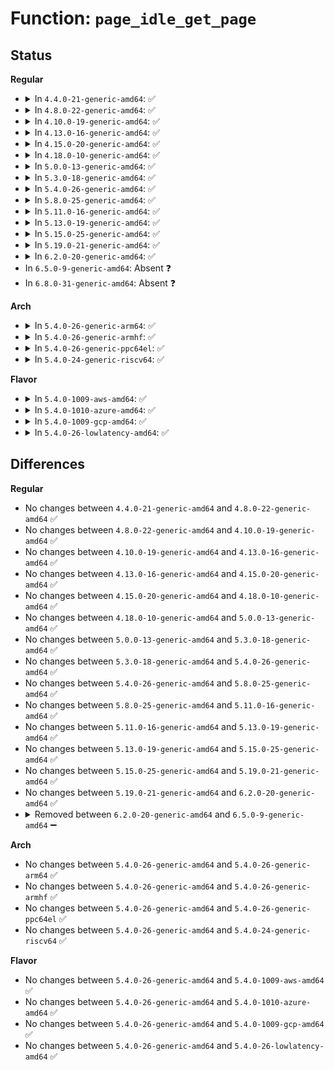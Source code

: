 # Function: <code>page_idle_get_page</code>

## Status
<b>Regular</b>
<ul>
<li>
<details>
<summary>In <code>4.4.0-21-generic-amd64</code>: ✅</summary>

```c
struct page * page_idle_get_page(long unsigned int pfn)
```

```json
{
  "name": "page_idle_get_page",
  "collision_type": "Unique Static",
  "inline_type": "No",
  "funcs": [
    {
      "addr": 18446744071580975328,
      "name": "page_idle_get_page",
      "external": false,
      "loc": "mm/page_idle.c:30",
      "file": "mm/page_idle.c",
      "inline": "seen, unknown",
      "caller_inline": [],
      "caller_func": [
        "mm/page_idle.c:page_idle_bitmap_write",
        "mm/page_idle.c:page_idle_bitmap_read",
        "mm/page_idle.c:page_idle_bitmap_read"
      ]
    }
  ],
  "symbols": [
    {
      "addr": 18446744071580975328,
      "name": "page_idle_get_page",
      "section": ".text",
      "bind": "STB_LOCAL",
      "size": 275
    }
  ]
}
```
</details>
</li>
<li>
<details>
<summary>In <code>4.8.0-22-generic-amd64</code>: ✅</summary>

```c
struct page * page_idle_get_page(long unsigned int pfn)
```

```json
{
  "name": "page_idle_get_page",
  "collision_type": "Unique Static",
  "inline_type": "No",
  "funcs": [
    {
      "addr": 18446744071581129472,
      "name": "page_idle_get_page",
      "external": false,
      "loc": "mm/page_idle.c:30",
      "file": "mm/page_idle.c",
      "inline": "seen, unknown",
      "caller_inline": [],
      "caller_func": [
        "mm/page_idle.c:page_idle_bitmap_write",
        "mm/page_idle.c:page_idle_bitmap_read",
        "mm/page_idle.c:page_idle_bitmap_read"
      ]
    }
  ],
  "symbols": [
    {
      "addr": 18446744071581129472,
      "name": "page_idle_get_page",
      "section": ".text",
      "bind": "STB_LOCAL",
      "size": 380
    }
  ]
}
```
</details>
</li>
<li>
<details>
<summary>In <code>4.10.0-19-generic-amd64</code>: ✅</summary>

```c
struct page * page_idle_get_page(long unsigned int pfn)
```

```json
{
  "name": "page_idle_get_page",
  "collision_type": "Unique Static",
  "inline_type": "No",
  "funcs": [
    {
      "addr": 18446744071581204544,
      "name": "page_idle_get_page",
      "external": false,
      "loc": "mm/page_idle.c:30",
      "file": "mm/page_idle.c",
      "inline": "seen, unknown",
      "caller_inline": [],
      "caller_func": [
        "mm/page_idle.c:page_idle_bitmap_write",
        "mm/page_idle.c:page_idle_bitmap_read",
        "mm/page_idle.c:page_idle_bitmap_read"
      ]
    }
  ],
  "symbols": [
    {
      "addr": 18446744071581204544,
      "name": "page_idle_get_page",
      "section": ".text",
      "bind": "STB_LOCAL",
      "size": 397
    }
  ]
}
```
</details>
</li>
<li>
<details>
<summary>In <code>4.13.0-16-generic-amd64</code>: ✅</summary>

```c
struct page * page_idle_get_page(long unsigned int pfn)
```

```json
{
  "name": "page_idle_get_page",
  "collision_type": "Unique Static",
  "inline_type": "No",
  "funcs": [
    {
      "addr": 18446744071581253376,
      "name": "page_idle_get_page",
      "external": false,
      "loc": "mm/page_idle.c:30",
      "file": "mm/page_idle.c",
      "inline": "seen, unknown",
      "caller_inline": [],
      "caller_func": [
        "mm/page_idle.c:page_idle_bitmap_write",
        "mm/page_idle.c:page_idle_bitmap_read",
        "mm/page_idle.c:page_idle_bitmap_read"
      ]
    }
  ],
  "symbols": [
    {
      "addr": 18446744071581253376,
      "name": "page_idle_get_page",
      "section": ".text",
      "bind": "STB_LOCAL",
      "size": 359
    }
  ]
}
```
</details>
</li>
<li>
<details>
<summary>In <code>4.15.0-20-generic-amd64</code>: ✅</summary>

```c
struct page * page_idle_get_page(long unsigned int pfn)
```

```json
{
  "name": "page_idle_get_page",
  "collision_type": "Unique Static",
  "inline_type": "No",
  "funcs": [
    {
      "addr": 18446744071581385392,
      "name": "page_idle_get_page",
      "external": false,
      "loc": "mm/page_idle.c:31",
      "file": "mm/page_idle.c",
      "inline": "seen, unknown",
      "caller_inline": [],
      "caller_func": [
        "mm/page_idle.c:page_idle_bitmap_write",
        "mm/page_idle.c:page_idle_bitmap_read",
        "mm/page_idle.c:page_idle_bitmap_read"
      ]
    }
  ],
  "symbols": [
    {
      "addr": 18446744071581385392,
      "name": "page_idle_get_page",
      "section": ".text",
      "bind": "STB_LOCAL",
      "size": 404
    }
  ]
}
```
</details>
</li>
<li>
<details>
<summary>In <code>4.18.0-10-generic-amd64</code>: ✅</summary>

```c
struct page * page_idle_get_page(long unsigned int pfn)
```

```json
{
  "name": "page_idle_get_page",
  "collision_type": "Unique Static",
  "inline_type": "No",
  "funcs": [
    {
      "addr": 18446744071581535824,
      "name": "page_idle_get_page",
      "external": false,
      "loc": "mm/page_idle.c:31",
      "file": "mm/page_idle.c",
      "inline": "seen, unknown",
      "caller_inline": [],
      "caller_func": [
        "mm/page_idle.c:page_idle_bitmap_write",
        "mm/page_idle.c:page_idle_bitmap_read",
        "mm/page_idle.c:page_idle_bitmap_read"
      ]
    }
  ],
  "symbols": [
    {
      "addr": 18446744071581535824,
      "name": "page_idle_get_page",
      "section": ".text",
      "bind": "STB_LOCAL",
      "size": 404
    }
  ]
}
```
</details>
</li>
<li>
<details>
<summary>In <code>5.0.0-13-generic-amd64</code>: ✅</summary>

```c
struct page * page_idle_get_page(long unsigned int pfn)
```

```json
{
  "name": "page_idle_get_page",
  "collision_type": "Unique Static",
  "inline_type": "No",
  "funcs": [
    {
      "addr": 18446744071581621872,
      "name": "page_idle_get_page",
      "external": false,
      "loc": "mm/page_idle.c:31",
      "file": "mm/page_idle.c",
      "inline": "seen, unknown",
      "caller_inline": [],
      "caller_func": [
        "mm/page_idle.c:page_idle_bitmap_write",
        "mm/page_idle.c:page_idle_bitmap_read",
        "mm/page_idle.c:page_idle_bitmap_read"
      ]
    }
  ],
  "symbols": [
    {
      "addr": 18446744071581621872,
      "name": "page_idle_get_page",
      "section": ".text",
      "bind": "STB_LOCAL",
      "size": 404
    }
  ]
}
```
</details>
</li>
<li>
<details>
<summary>In <code>5.3.0-18-generic-amd64</code>: ✅</summary>

```c
struct page * page_idle_get_page(long unsigned int pfn)
```

```json
{
  "name": "page_idle_get_page",
  "collision_type": "Unique Static",
  "inline_type": "No",
  "funcs": [
    {
      "addr": 18446744071581734320,
      "name": "page_idle_get_page",
      "external": false,
      "loc": "mm/page_idle.c:31",
      "file": "mm/page_idle.c",
      "inline": "seen, unknown",
      "caller_inline": [],
      "caller_func": [
        "mm/page_idle.c:page_idle_bitmap_write",
        "mm/page_idle.c:page_idle_bitmap_read",
        "mm/page_idle.c:page_idle_bitmap_read"
      ]
    }
  ],
  "symbols": [
    {
      "addr": 18446744071581734320,
      "name": "page_idle_get_page",
      "section": ".text",
      "bind": "STB_LOCAL",
      "size": 372
    }
  ]
}
```
</details>
</li>
<li>
<details>
<summary>In <code>5.4.0-26-generic-amd64</code>: ✅</summary>

```c
struct page * page_idle_get_page(long unsigned int pfn)
```

```json
{
  "name": "page_idle_get_page",
  "collision_type": "Unique Static",
  "inline_type": "No",
  "funcs": [
    {
      "addr": 18446744071581807840,
      "name": "page_idle_get_page",
      "external": false,
      "loc": "mm/page_idle.c:31",
      "file": "mm/page_idle.c",
      "inline": "seen, unknown",
      "caller_inline": [],
      "caller_func": [
        "mm/page_idle.c:page_idle_bitmap_write",
        "mm/page_idle.c:page_idle_bitmap_read",
        "mm/page_idle.c:page_idle_bitmap_read"
      ]
    }
  ],
  "symbols": [
    {
      "addr": 18446744071581807840,
      "name": "page_idle_get_page",
      "section": ".text",
      "bind": "STB_LOCAL",
      "size": 372
    }
  ]
}
```
</details>
</li>
<li>
<details>
<summary>In <code>5.8.0-25-generic-amd64</code>: ✅</summary>

```c
struct page * page_idle_get_page(long unsigned int pfn)
```

```json
{
  "name": "page_idle_get_page",
  "collision_type": "Unique Static",
  "inline_type": "No",
  "funcs": [
    {
      "addr": 18446744071582028224,
      "name": "page_idle_get_page",
      "external": false,
      "loc": "mm/page_idle.c:32",
      "file": "mm/page_idle.c",
      "inline": "seen, unknown",
      "caller_inline": [],
      "caller_func": [
        "mm/page_idle.c:page_idle_bitmap_write",
        "mm/page_idle.c:page_idle_bitmap_read",
        "mm/page_idle.c:page_idle_bitmap_read"
      ]
    }
  ],
  "symbols": [
    {
      "addr": 18446744071582028224,
      "name": "page_idle_get_page",
      "section": ".text",
      "bind": "STB_LOCAL",
      "size": 378
    }
  ]
}
```
</details>
</li>
<li>
<details>
<summary>In <code>5.11.0-16-generic-amd64</code>: ✅</summary>

```c
struct page * page_idle_get_page(long unsigned int pfn)
```

```json
{
  "name": "page_idle_get_page",
  "collision_type": "Unique Static",
  "inline_type": "No",
  "funcs": [
    {
      "addr": 18446744071582076976,
      "name": "page_idle_get_page",
      "external": false,
      "loc": "mm/page_idle.c:32",
      "file": "mm/page_idle.c",
      "inline": "seen, unknown",
      "caller_inline": [],
      "caller_func": [
        "mm/page_idle.c:page_idle_bitmap_write",
        "mm/page_idle.c:page_idle_bitmap_read",
        "mm/page_idle.c:page_idle_bitmap_read"
      ]
    }
  ],
  "symbols": [
    {
      "addr": 18446744071582076976,
      "name": "page_idle_get_page",
      "section": ".text",
      "bind": "STB_LOCAL",
      "size": 283
    }
  ]
}
```
</details>
</li>
<li>
<details>
<summary>In <code>5.13.0-19-generic-amd64</code>: ✅</summary>

```c
struct page * page_idle_get_page(long unsigned int pfn)
```

```json
{
  "name": "page_idle_get_page",
  "collision_type": "Unique Static",
  "inline_type": "No",
  "funcs": [
    {
      "addr": 18446744071582103408,
      "name": "page_idle_get_page",
      "external": false,
      "loc": "mm/page_idle.c:32",
      "file": "mm/page_idle.c",
      "inline": "seen, unknown",
      "caller_inline": [],
      "caller_func": [
        "mm/page_idle.c:page_idle_bitmap_write",
        "mm/page_idle.c:page_idle_bitmap_read",
        "mm/page_idle.c:page_idle_bitmap_read"
      ]
    }
  ],
  "symbols": [
    {
      "addr": 18446744071582103408,
      "name": "page_idle_get_page",
      "section": ".text",
      "bind": "STB_LOCAL",
      "size": 175
    }
  ]
}
```
</details>
</li>
<li>
<details>
<summary>In <code>5.15.0-25-generic-amd64</code>: ✅</summary>

```c
struct page * page_idle_get_page(long unsigned int pfn)
```

```json
{
  "name": "page_idle_get_page",
  "collision_type": "Unique Static",
  "inline_type": "No",
  "funcs": [
    {
      "addr": 18446744071582419520,
      "name": "page_idle_get_page",
      "external": false,
      "loc": "mm/page_idle.c:32",
      "file": "mm/page_idle.c",
      "inline": "seen, unknown",
      "caller_inline": [],
      "caller_func": [
        "mm/page_idle.c:page_idle_bitmap_write",
        "mm/page_idle.c:page_idle_bitmap_read",
        "mm/page_idle.c:page_idle_bitmap_read"
      ]
    }
  ],
  "symbols": [
    {
      "addr": 18446744071582419520,
      "name": "page_idle_get_page",
      "section": ".text",
      "bind": "STB_LOCAL",
      "size": 172
    }
  ]
}
```
</details>
</li>
<li>
<details>
<summary>In <code>5.19.0-21-generic-amd64</code>: ✅</summary>

```c
struct page * page_idle_get_page(long unsigned int pfn)
```

```json
{
  "name": "page_idle_get_page",
  "collision_type": "Unique Static",
  "inline_type": "No",
  "funcs": [
    {
      "addr": 18446744071582934416,
      "name": "page_idle_get_page",
      "external": false,
      "loc": "mm/page_idle.c:34",
      "file": "mm/page_idle.c",
      "inline": "seen, unknown",
      "caller_inline": [],
      "caller_func": [
        "mm/page_idle.c:page_idle_bitmap_write",
        "mm/page_idle.c:page_idle_bitmap_read",
        "mm/page_idle.c:page_idle_bitmap_read"
      ]
    }
  ],
  "symbols": [
    {
      "addr": 18446744071582934416,
      "name": "page_idle_get_page",
      "section": ".text",
      "bind": "STB_LOCAL",
      "size": 324
    }
  ]
}
```
</details>
</li>
<li>
<details>
<summary>In <code>6.2.0-20-generic-amd64</code>: ✅</summary>

```c
struct page * page_idle_get_page(long unsigned int pfn)
```

```json
{
  "name": "page_idle_get_page",
  "collision_type": "Unique Static",
  "inline_type": "No",
  "funcs": [
    {
      "addr": 18446744071583490176,
      "name": "page_idle_get_page",
      "external": false,
      "loc": "mm/page_idle.c:34",
      "file": "mm/page_idle.c",
      "inline": "seen, unknown",
      "caller_inline": [],
      "caller_func": [
        "mm/page_idle.c:page_idle_bitmap_write",
        "mm/page_idle.c:page_idle_bitmap_read",
        "mm/page_idle.c:page_idle_bitmap_read"
      ]
    }
  ],
  "symbols": [
    {
      "addr": 18446744071583490176,
      "name": "page_idle_get_page",
      "section": ".text",
      "bind": "STB_LOCAL",
      "size": 324
    }
  ]
}
```
</details>
</li>
<li>
In <code>6.5.0-9-generic-amd64</code>: Absent ❓
</li>
<li>
In <code>6.8.0-31-generic-amd64</code>: Absent ❓
</li>
</ul>
<b>Arch</b>
<ul>
<li>
<details>
<summary>In <code>5.4.0-26-generic-arm64</code>: ✅</summary>

```c
struct page * page_idle_get_page(long unsigned int pfn)
```

```json
{
  "name": "page_idle_get_page",
  "collision_type": "Unique Static",
  "inline_type": "No",
  "funcs": [
    {
      "addr": 18446603336493273280,
      "name": "page_idle_get_page",
      "external": false,
      "loc": "mm/page_idle.c:31",
      "file": "mm/page_idle.c",
      "inline": "seen, unknown",
      "caller_inline": [],
      "caller_func": [
        "mm/page_idle.c:page_idle_bitmap_write",
        "mm/page_idle.c:page_idle_bitmap_read",
        "mm/page_idle.c:page_idle_bitmap_read"
      ]
    }
  ],
  "symbols": [
    {
      "addr": 18446603336493273280,
      "name": "page_idle_get_page",
      "section": ".text",
      "bind": "STB_LOCAL",
      "size": 440
    }
  ]
}
```
</details>
</li>
<li>
<details>
<summary>In <code>5.4.0-26-generic-armhf</code>: ✅</summary>

```c
struct page * page_idle_get_page(long unsigned int pfn)
```

```json
{
  "name": "page_idle_get_page",
  "collision_type": "Unique Static",
  "inline_type": "No",
  "funcs": [
    {
      "addr": 3226879524,
      "name": "page_idle_get_page",
      "external": false,
      "loc": "mm/page_idle.c:31",
      "file": "mm/page_idle.c",
      "inline": "seen, unknown",
      "caller_inline": [],
      "caller_func": [
        "mm/page_idle.c:page_idle_bitmap_write",
        "mm/page_idle.c:page_idle_bitmap_read",
        "mm/page_idle.c:page_idle_bitmap_read"
      ]
    }
  ],
  "symbols": [
    {
      "addr": 3226879524,
      "name": "page_idle_get_page",
      "section": ".text",
      "bind": "STB_LOCAL",
      "size": 332
    }
  ]
}
```
</details>
</li>
<li>
<details>
<summary>In <code>5.4.0-26-generic-ppc64el</code>: ✅</summary>

```c
struct page * page_idle_get_page(long unsigned int pfn)
```

```json
{
  "name": "page_idle_get_page",
  "collision_type": "Unique Static",
  "inline_type": "No",
  "funcs": [
    {
      "addr": 13835058055286800192,
      "name": "page_idle_get_page",
      "external": false,
      "loc": "mm/page_idle.c:31",
      "file": "mm/page_idle.c",
      "inline": "seen, unknown",
      "caller_inline": [],
      "caller_func": [
        "mm/page_idle.c:page_idle_bitmap_write",
        "mm/page_idle.c:page_idle_bitmap_read",
        "mm/page_idle.c:page_idle_bitmap_read"
      ]
    }
  ],
  "symbols": [
    {
      "addr": 13835058055286800192,
      "name": "page_idle_get_page",
      "section": ".text",
      "bind": "STB_LOCAL",
      "size": 644
    }
  ]
}
```
</details>
</li>
<li>
<details>
<summary>In <code>5.4.0-24-generic-riscv64</code>: ✅</summary>

```c
struct page * page_idle_get_page(long unsigned int pfn)
```

```json
{
  "name": "page_idle_get_page",
  "collision_type": "Unique Static",
  "inline_type": "No",
  "funcs": [
    {
      "addr": 18446743936273025246,
      "name": "page_idle_get_page",
      "external": false,
      "loc": "mm/page_idle.c:31",
      "file": "mm/page_idle.c",
      "inline": "seen, unknown",
      "caller_inline": [],
      "caller_func": [
        "mm/page_idle.c:page_idle_bitmap_write",
        "mm/page_idle.c:page_idle_bitmap_read",
        "mm/page_idle.c:page_idle_bitmap_read"
      ]
    }
  ],
  "symbols": [
    {
      "addr": 18446743936273025246,
      "name": "page_idle_get_page",
      "section": ".text",
      "bind": "STB_LOCAL",
      "size": 358
    }
  ]
}
```
</details>
</li>
</ul>
<b>Flavor</b>
<ul>
<li>
<details>
<summary>In <code>5.4.0-1009-aws-amd64</code>: ✅</summary>

```c
struct page * page_idle_get_page(long unsigned int pfn)
```

```json
{
  "name": "page_idle_get_page",
  "collision_type": "Unique Static",
  "inline_type": "No",
  "funcs": [
    {
      "addr": 18446744071581776576,
      "name": "page_idle_get_page",
      "external": false,
      "loc": "mm/page_idle.c:31",
      "file": "mm/page_idle.c",
      "inline": "seen, unknown",
      "caller_inline": [],
      "caller_func": [
        "mm/page_idle.c:page_idle_bitmap_write",
        "mm/page_idle.c:page_idle_bitmap_read",
        "mm/page_idle.c:page_idle_bitmap_read"
      ]
    }
  ],
  "symbols": [
    {
      "addr": 18446744071581776576,
      "name": "page_idle_get_page",
      "section": ".text",
      "bind": "STB_LOCAL",
      "size": 372
    }
  ]
}
```
</details>
</li>
<li>
<details>
<summary>In <code>5.4.0-1010-azure-amd64</code>: ✅</summary>

```c
struct page * page_idle_get_page(long unsigned int pfn)
```

```json
{
  "name": "page_idle_get_page",
  "collision_type": "Unique Static",
  "inline_type": "No",
  "funcs": [
    {
      "addr": 18446744071581714752,
      "name": "page_idle_get_page",
      "external": false,
      "loc": "mm/page_idle.c:31",
      "file": "mm/page_idle.c",
      "inline": "seen, unknown",
      "caller_inline": [],
      "caller_func": [
        "mm/page_idle.c:page_idle_bitmap_write",
        "mm/page_idle.c:page_idle_bitmap_read",
        "mm/page_idle.c:page_idle_bitmap_read"
      ]
    }
  ],
  "symbols": [
    {
      "addr": 18446744071581714752,
      "name": "page_idle_get_page",
      "section": ".text",
      "bind": "STB_LOCAL",
      "size": 363
    }
  ]
}
```
</details>
</li>
<li>
<details>
<summary>In <code>5.4.0-1009-gcp-amd64</code>: ✅</summary>

```c
struct page * page_idle_get_page(long unsigned int pfn)
```

```json
{
  "name": "page_idle_get_page",
  "collision_type": "Unique Static",
  "inline_type": "No",
  "funcs": [
    {
      "addr": 18446744071581767888,
      "name": "page_idle_get_page",
      "external": false,
      "loc": "mm/page_idle.c:31",
      "file": "mm/page_idle.c",
      "inline": "seen, unknown",
      "caller_inline": [],
      "caller_func": [
        "mm/page_idle.c:page_idle_bitmap_write",
        "mm/page_idle.c:page_idle_bitmap_read",
        "mm/page_idle.c:page_idle_bitmap_read"
      ]
    }
  ],
  "symbols": [
    {
      "addr": 18446744071581767888,
      "name": "page_idle_get_page",
      "section": ".text",
      "bind": "STB_LOCAL",
      "size": 372
    }
  ]
}
```
</details>
</li>
<li>
<details>
<summary>In <code>5.4.0-26-lowlatency-amd64</code>: ✅</summary>

```c
struct page * page_idle_get_page(long unsigned int pfn)
```

```json
{
  "name": "page_idle_get_page",
  "collision_type": "Unique Static",
  "inline_type": "No",
  "funcs": [
    {
      "addr": 18446744071581836752,
      "name": "page_idle_get_page",
      "external": false,
      "loc": "mm/page_idle.c:31",
      "file": "mm/page_idle.c",
      "inline": "seen, unknown",
      "caller_inline": [],
      "caller_func": [
        "mm/page_idle.c:page_idle_bitmap_write",
        "mm/page_idle.c:page_idle_bitmap_read",
        "mm/page_idle.c:page_idle_bitmap_read"
      ]
    }
  ],
  "symbols": [
    {
      "addr": 18446744071581836752,
      "name": "page_idle_get_page",
      "section": ".text",
      "bind": "STB_LOCAL",
      "size": 360
    }
  ]
}
```
</details>
</li>
</ul>

## Differences
<b>Regular</b>
<ul>
<li>
No changes between <code>4.4.0-21-generic-amd64</code> and <code>4.8.0-22-generic-amd64</code> ✅
</li>
<li>
No changes between <code>4.8.0-22-generic-amd64</code> and <code>4.10.0-19-generic-amd64</code> ✅
</li>
<li>
No changes between <code>4.10.0-19-generic-amd64</code> and <code>4.13.0-16-generic-amd64</code> ✅
</li>
<li>
No changes between <code>4.13.0-16-generic-amd64</code> and <code>4.15.0-20-generic-amd64</code> ✅
</li>
<li>
No changes between <code>4.15.0-20-generic-amd64</code> and <code>4.18.0-10-generic-amd64</code> ✅
</li>
<li>
No changes between <code>4.18.0-10-generic-amd64</code> and <code>5.0.0-13-generic-amd64</code> ✅
</li>
<li>
No changes between <code>5.0.0-13-generic-amd64</code> and <code>5.3.0-18-generic-amd64</code> ✅
</li>
<li>
No changes between <code>5.3.0-18-generic-amd64</code> and <code>5.4.0-26-generic-amd64</code> ✅
</li>
<li>
No changes between <code>5.4.0-26-generic-amd64</code> and <code>5.8.0-25-generic-amd64</code> ✅
</li>
<li>
No changes between <code>5.8.0-25-generic-amd64</code> and <code>5.11.0-16-generic-amd64</code> ✅
</li>
<li>
No changes between <code>5.11.0-16-generic-amd64</code> and <code>5.13.0-19-generic-amd64</code> ✅
</li>
<li>
No changes between <code>5.13.0-19-generic-amd64</code> and <code>5.15.0-25-generic-amd64</code> ✅
</li>
<li>
No changes between <code>5.15.0-25-generic-amd64</code> and <code>5.19.0-21-generic-amd64</code> ✅
</li>
<li>
No changes between <code>5.19.0-21-generic-amd64</code> and <code>6.2.0-20-generic-amd64</code> ✅
</li>
<li>
<details>
<summary>Removed between <code>6.2.0-20-generic-amd64</code> and <code>6.5.0-9-generic-amd64</code> ➖</summary>

```c
struct page * page_idle_get_page(long unsigned int pfn)
```
</details>
</li>
</ul>
<b>Arch</b>
<ul>
<li>
No changes between <code>5.4.0-26-generic-amd64</code> and <code>5.4.0-26-generic-arm64</code> ✅
</li>
<li>
No changes between <code>5.4.0-26-generic-amd64</code> and <code>5.4.0-26-generic-armhf</code> ✅
</li>
<li>
No changes between <code>5.4.0-26-generic-amd64</code> and <code>5.4.0-26-generic-ppc64el</code> ✅
</li>
<li>
No changes between <code>5.4.0-26-generic-amd64</code> and <code>5.4.0-24-generic-riscv64</code> ✅
</li>
</ul>
<b>Flavor</b>
<ul>
<li>
No changes between <code>5.4.0-26-generic-amd64</code> and <code>5.4.0-1009-aws-amd64</code> ✅
</li>
<li>
No changes between <code>5.4.0-26-generic-amd64</code> and <code>5.4.0-1010-azure-amd64</code> ✅
</li>
<li>
No changes between <code>5.4.0-26-generic-amd64</code> and <code>5.4.0-1009-gcp-amd64</code> ✅
</li>
<li>
No changes between <code>5.4.0-26-generic-amd64</code> and <code>5.4.0-26-lowlatency-amd64</code> ✅
</li>
</ul>
